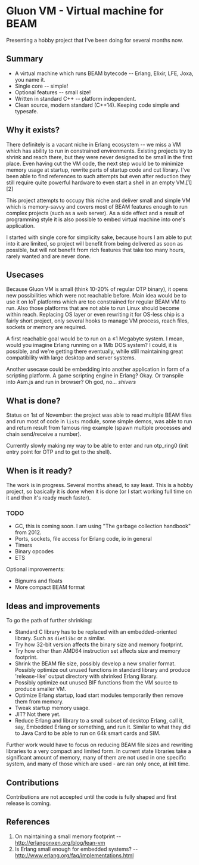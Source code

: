 # Gluon VM - Virtual machine for BEAM

Presenting a hobby project that I've been doing for several months now.

## Summary

*  A virtual machine which runs BEAM bytecode -- Erlang, Elixir, LFE, Joxa, you name it.
*  Single core -- simple!
*  Optional features -- small size!
*  Written in standard C++ -- platform independent.
*  Clean source, modern standard (C++14). Keeping code simple and typesafe.

## Why it exists?

There definitely is a vacant niche in Erlang ecosystem -- we miss a VM which has ability to run in constrained environments. Existing projects try to shrink and reach there, but they were never designed to be small in the first place. Even having cut the VM code, the next step would be to minimize memory usage at startup, rewrite parts of startup code and cut library. I've been able to find references to such attempts but even after reduction they still require quite powerful hardware to even start a shell in an empty VM.[1][2]

This project attempts to occupy this niche and deliver small and simple VM which is memory-savvy and covers most of BEAM features enough to run complex projects (such as a web server). As a side effect and a result of programming style it is also possible to embed virtual machine into one's application.

I started with single core for simplicity sake, because hours I am able to put into it are limited, so project will benefit from being delivered as soon as possible, but will not benefit from rich features that take too many hours, rarely wanted and are never done.

## Usecases

Because Gluon VM is small (think 10-20% of regular OTP binary), it opens new possibilities which were not reachable before. Main idea would be to use it on IoT platforms which are too constrained for regular BEAM VM to run. Also those platforms that are not able to run Linux should become within reach. Replacing OS layer or even rewriting it for OS-less chip is a fairly short project, only several hooks to manage VM process, reach files, sockets or memory are required.

A first reachable goal would be to run on a ≤1 Megabyte system. I mean, would you imagine Erlang running on a 1Mb DOS system? I could, it is possible, and we're getting there eventually, while still maintaining great compatibility with large desktop and server systems.

Another usecase could be embedding into another application in form of a scripting platform. A game scripting engine in Erlang? Okay. Or transpile into Asm.js and run in browser? Oh god, no... *shivers*

## What is done?

Status on 1st of November: the project was able to read multiple BEAM files and run most of code in `lists` module, some simple demos, was able to run and return result from famous ring example (spawn multiple processes and chain send/receive a number).

Currently slowly making my way to be able to enter and run otp_ring0 (init entry point for OTP and to get to the shell).

## When is it ready?

The work is in progress. Several months ahead, to say least. This is a hobby project, so basically it is done when it is done (or I start working full time on it and then it's ready much faster). 

### TODO

* GC, this is coming soon. I am using "The garbage collection handbook" from 2012.
* Ports, sockets, file access for Erlang code, io in general
* Timers
* Binary opcodes
* ETS

Optional improvements:
* Bignums and floats
* More compact BEAM format

## Ideas and improvements

To go the path of further shrinking:
* Standard C library has to be replaced with an embedded-oriented library. Such as `dietlibc` or a similar. 
* Try how 32-bit version affects the binary size and memory footprint.
* Try how other than AMD64 instruction set affects size and memory footprint.
* Shrink the BEAM file size, possibly develop a new smaller format. Possibly optimize out unused functions in standard library and produce 'release-like' output directory with shrinked Erlang library.
* Possibly optimize out unused BIF functions from the VM source to produce smaller VM.
* Optimize Erlang startup, load start modules temporarily then remove them from memory.
* Tweak startup memory usage.
* JIT? Not there yet.
* Reduce Erlang and library to a small subset of desktop Erlang, call it, say, Embedded Erlang or something, and run it. Similar to what they did to Java Card to be able to run on 64k smart cards and SIM.

Further work would have to focus on reducing BEAM file sizes and rewriting libraries to a very compact and limited form. In current state libraries take a significant amount of memory, many of them are not used in one specific system, and many of those which are used - are ran only once, at init time.

## Contributions

Contributions are not accepted until the code is fully shaped and first release is coming.

## References

1. On maintaining a small memory footprint -- http://erlangonxen.org/blog/lean-vm
2. Is Erlang small enough for embedded systems? -- http://www.erlang.org/faq/implementations.html
